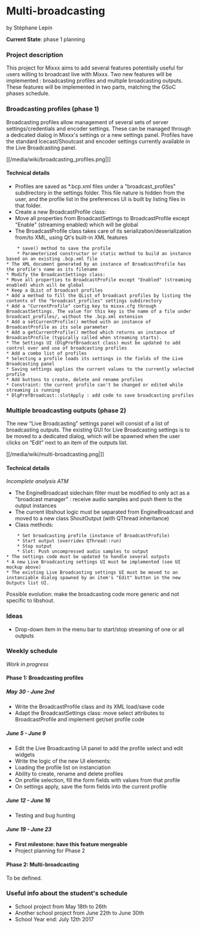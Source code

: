 # Multi-broadcasting

by Stéphane Lepin

**Current State**: phase 1 planning

### Project description

This project for Mixxx aims to add several features potentially useful
for users willing to broadcast live with Mixxx. Two new features will be
implemented : broadcasting profiles and multiple broadcasting outputs.
These features will be implemented in two parts, matching the GSoC
phases schedule.

### Broadcasting profiles (phase 1)

Broadcasting profiles allow management of several sets of server
settings/credentials and encoder settings. These can be managed through
a dedicated dialog in Mixxx's settings or a new settings panel. Profiles
have the standard Icecast/Shoutcast and encoder settings currently
available in the Live Broadcasting panel.

[[/media/wiki/broadcasting_profiles.png|]]

#### Technical details

  - Profiles are saved as \*.bcp.xml files under a "broadcast\_profiles"
    subdirectory in the settings folder. This file nature is hidden from
    the user, and the profile list in the preferences UI is built by
    listing files in that folder.
  - Create a new BroadcastProfile class:
  - Move all properties from BroadcastSettings to BroadcastProfile
    except "Enable" (streaming enabled) which will be global
  - The BroadcastProfile class takes care of its
    serialization/deserialization from/to XML, using Qt's built-in XML
    features

<!-- end list -->

``` 
    * save() method to save the profile
    * Parameterized constructor or static method to build an instance based on an existing .bcp.xml file
* The XML document generated by an instance of BroadcastProfile has the profile's name as its filename
* Modify the BroadcastSettings class:
* Move all properties to BroadcastProfile except "Enabled" (streaming enabled) which will be global
* Keep a QList of broadcast profiles
* Add a method to fill the QList of broadcast profiles by listing the contents of the "broadcast_profiles" settings subdirectory
* Add a "CurrentProfile" config key to mixxx.cfg through BroadcastSettings. The value for this key is the name of a file under broadcast_profiles/, without the .bcp.xml extension
* Add a setCurrentProfile() method with an instance of BroadcastProfile as its sole parameter
* Add a getCurrentProfile() method which returns an instance of BroadcastProfile (typically called when streaming starts).
* The Settings UI (DlgPrefBroadcast class) must be updated to add control over and use of broadcasting profiles
* Add a combo list of profiles
* Selecting a profile loads its settings in the fields of the Live Broadcasting panel
* Saving settings applies the current values to the currently selected profile
* Add buttons to create, delete and rename profiles
* Constraint: the current profile can't be changed or edited while streaming is running
* DlgPrefBroadcast::slotApply : add code to save broadcasting profiles
```

### Multiple broadcasting outputs (phase 2)

The new “Live Broadcasting” settings panel will consist of a list of
broadcasting outputs. The existing GUI for Live Broadcasting settings is
to be moved to a dedicated dialog, which will be spawned when the user
clicks on “Edit” next to an item of the outputs list.

[[/media/wiki/multi-broadcasting.png|]]

#### Technical details

*Incomplete analysis ATM*

  - The EngineBroadcast sidechain filter must be modified to only act as
    a "broadcast manager" : receive audio samples and push them to the
    output instances
  - The current libshout logic must be separated from EngineBroadcast
    and moved to a new class ShoutOutput (with QThread inheritance)
  - Class methods:

<!-- end list -->

``` 
    * Set broadcasting profile (instance of BroadcastProfile)
    * Start output (overrides QThread::run)
    * Stop output
    * Slot: Push uncompressed audio samples to output
* The settings code must be updated to handle several outputs
* A new Live Broadcasting settings UI must be implemented (see UI mockup above)
* The existing Live Broadcasting settings UI must be moved to an instanciable dialog spawned by an item's "Edit" button in the new Outputs list UI.
```

<span class="underline">Possible evolution</span>: make the broadcasting
code more generic and not specific to libshout.

### Ideas

  - Drop-down item in the menu bar to start/stop streaming of one or all
    outputs

### Weekly schedule

*Work in progress*

#### Phase 1: Broadcasting profiles

##### May 30 - June 2nd

  - Write the BroadcastProfile class and its XML load/save code
  - Adapt the BroadcastSettings class: move select attributes to
    BroadcastProfile and implement get/set profile code

##### June 5 - June 9

  - Edit the Live Broadcasting UI panel to add the profile select and
    edit widgets
  - Write the logic of the new UI elements:
  - Loading the profile list on instanciation
  - Ability to create, rename and delete profiles
  - On profile selection, fill the form fields with values from that
    profile
  - On settings apply, save the form fields into the current profile

##### June 12 - June 16

  - Testing and bug hunting

##### June 19 - June 23

  - **First milestone: have this feature mergeable**
  - Project planning for Phase 2

#### Phase 2: Multi-broadcasting

To be defined.

### Useful info about the student's schedule

  - School project from May 18th to 26th
  - Another school project from June 22th to June 30th
  - School Year end: July 12th 2017
